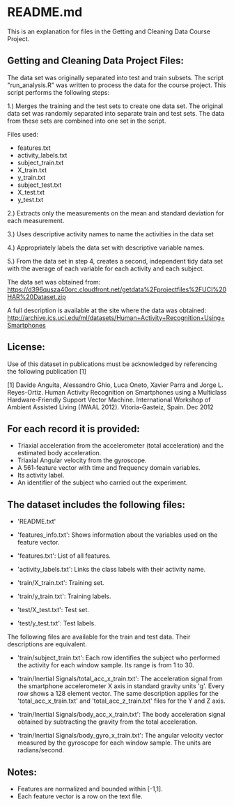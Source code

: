 # README.md

This is an explanation for files in the Getting and Cleaning Data Course Project.

## Getting and Cleaning Data Project Files:
The data set was originally separated into test and train subsets.  The script "run_analysis.R" was written to process the data for the course project.  This
script performs the following steps:

1.) Merges the training and the test sets to create one data set. The original 
data set was randomly separated into separate train and test sets.  The data 
from these sets are combined into one set in the script.

Files used:

- features.txt
- activity_labels.txt
- subject_train.txt
- X_train.txt
- y_train.txt
- subject_test.txt
- X_test.txt
- y_test.txt

2.) Extracts only the measurements on the mean and standard deviation for each measurement.

3.) Uses descriptive activity names to name the activities in the data set

4.) Appropriately labels the data set with descriptive variable names.

5.) From the data set in step 4, creates a second, independent tidy data set 
with the average of each variable for each activity and each subject.


The data set was obtained from:
https://d396qusza40orc.cloudfront.net/getdata%2Fprojectfiles%2FUCI%20HAR%20Dataset.zip

A full description is available at the site where the data was obtained:
http://archive.ics.uci.edu/ml/datasets/Human+Activity+Recognition+Using+Smartphones

## License:
Use of this dataset in publications must be acknowledged by referencing the following publication [1] 

[1] Davide Anguita, Alessandro Ghio, Luca Oneto, Xavier Parra and Jorge L. Reyes-Ortiz. Human Activity Recognition on Smartphones using a Multiclass Hardware-Friendly Support Vector Machine. International Workshop of Ambient Assisted Living (IWAAL 2012). Vitoria-Gasteiz, Spain. Dec 2012

## For each record it is provided:

- Triaxial acceleration from the accelerometer (total acceleration) and the estimated body acceleration.
- Triaxial Angular velocity from the gyroscope. 
- A 561-feature vector with time and frequency domain variables. 
- Its activity label. 
- An identifier of the subject who carried out the experiment.

## The dataset includes the following files:

- 'README.txt'

- 'features_info.txt': Shows information about the variables used on the feature vector.

- 'features.txt': List of all features.

- 'activity_labels.txt': Links the class labels with their activity name.

- 'train/X_train.txt': Training set.

- 'train/y_train.txt': Training labels.

- 'test/X_test.txt': Test set.

- 'test/y_test.txt': Test labels.

The following files are available for the train and test data. Their descriptions are equivalent. 

- 'train/subject_train.txt': Each row identifies the subject who performed the activity for each window sample. Its range is from 1 to 30. 

- 'train/Inertial Signals/total_acc_x_train.txt': The acceleration signal from the smartphone accelerometer X axis in standard gravity units 'g'. Every row shows a 128 element vector. The same description applies for the 'total_acc_x_train.txt' and 'total_acc_z_train.txt' files for the Y and Z axis. 

- 'train/Inertial Signals/body_acc_x_train.txt': The body acceleration signal obtained by subtracting the gravity from the total acceleration. 

- 'train/Inertial Signals/body_gyro_x_train.txt': The angular velocity vector measured by the gyroscope for each window sample. The units are radians/second. 

## Notes: 
- Features are normalized and bounded within [-1,1].
- Each feature vector is a row on the text file.

